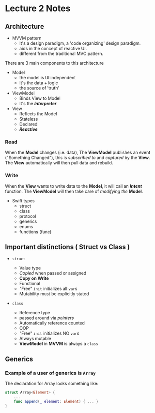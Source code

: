 #  Lecture 2 Notes

## Architecture

* MVVM pattern
    * It's a design paradigm, a 'code organizing' design paradigm.
    * aids in the concept of reactive UI.
    * different from the traditional MVC pattern.
    
There are 3 main components to this architecture
* Model
    * the model is UI independent
    * It's the data + logic
    * the source of 'truth'
* ViewModel
    * Binds View to Model
    * It's the ___Interpreter___
* View
    * Reflects the Model
    * Stateless
    * Declared
    * ___Reactive___

### Read
When the __Model__ changes (i.e. data), The __ViewModel__ publishes an event ("Something Changed"),
this is _subscribed to_ and _captured_ by the __View__. The __View__ automatically will then pull data and rebuild.

### Write
When the __View__ wants to write data to the __Model__, it will call an ___Intent___ function.
The __ViewModel__ will then take care of _modifying the_ __Model__.
    

* Swift types
    * struct
    * class
    * protocol
    * generics
    * enums
    * functions (func)
    

## Important distinctions ( Struct  vs  Class )
* `struct`
    * Value type
    * _Copied_ when passed or assigned
    * __Copy on Write__
    * Functional
    * "Free" `init` initializes all `var`s
    * Mutability must be explicitly stated

* `class`
    * Reference type
    * passed around via _pointers_
    * Automatically reference counted
    * OOP
    * "Free" `init` initializes NO `var`s
    * Always mutable
    * __ViewModel__ in __MVVM__ is always a `class`


## Generics
### Example of a user of generics is `Array`
The declaration for Array looks something like:
```swift
struct Array<Element> {
    ...
    func append(_ element: Element) { ... }
}
```
